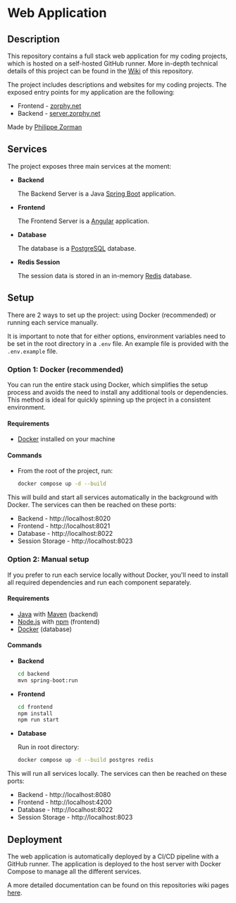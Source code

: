 # Web Application
## Description
This repository contains a full stack web application for my coding projects, which is hosted on a self-hosted GitHub runner.
More in-depth technical details of this project can be found in the [Wiki](https://github.com/zor-cell/WebApplication/wiki) of this repository. 

The project includes descriptions and websites for my coding projects. The exposed
entry points for my application are the following:
* Frontend - [zorphy.net](https://zorphy.net)
* Backend - [server.zorphy.net](https://zorphy.net)

Made by [Philippe Zorman](https://github.com/zor-cell/WebApplication/tree/master)

## Services
The project exposes three main services at the moment:
* **Backend**

  The Backend Server is a Java [Spring Boot](https://spring.io/projects/spring-boot) application.
* **Frontend**

  The Frontend Server is a [Angular](https://angular.dev/) application.
* **Database**

  The database is a [PostgreSQL](https://www.postgresql.org/) database.

* **Redis Session**

  The session data is stored in an in-memory [Redis](https://redis.io/) database.

## Setup
There are 2 ways to set up the project: using Docker (recommended) or running each service manually.

It is important to note that for either options, environment variables need to be set in 
the root directory in a `.env` file.
An example file is provided with the `.env.example` file.

### Option 1: Docker (recommended)
You can run the entire stack using Docker, which simplifies the setup process and avoids the need to install any additional tools or dependencies.  
This method is ideal for quickly spinning up the project in a consistent environment.

#### Requirements
* [Docker](https://www.docker.com/) installed on your machine

#### Commands
* From the root of the project, run:
  ```bash
  docker compose up -d --build
  ```

This will build and start all services automatically in the background with Docker.
The services can then be reached on these ports:
* Backend - http://localhost:8020
* Frontend - http://localhost:8021
* Database - http://localhost:8022
* Session Storage - http://localhost:8023

### Option 2: Manual setup
If you prefer to run each service locally without Docker, you'll need to install all required dependencies and run each component separately.

#### Requirements
* [Java](https://www.java.com/) with [Maven](https://maven.apache.org/) (backend)
* [Node.js](https://nodejs.org/) with [npm](https://www.npmjs.com/) (frontend)
* [Docker](https://www.docker.com/) (database)

#### Commands
* **Backend**
  ```bash
  cd backend
  mvn spring-boot:run
  ```
* **Frontend**
  ```bash
  cd frontend
  npm install
  npm run start
  ```
  
* **Database**
  
  Run in root directory:
  ```bash
  docker compose up -d --build postgres redis
  ```

This will run all services locally. The services can then be reached on these ports:
* Backend - http://localhost:8080
* Frontend - http://localhost:4200
* Database - http://localhost:8022
* Session Storage - http://localhost:8023

## Deployment
The web application is automatically deployed by a CI/CD pipeline with a GitHub runner. The application is deployed to the host server with Docker Compose to manage all the different services.

A more detailed documentation can be found on this repositories wiki pages [here](https://github.com/zor-cell/WebApplication/wiki/Deployment). 
